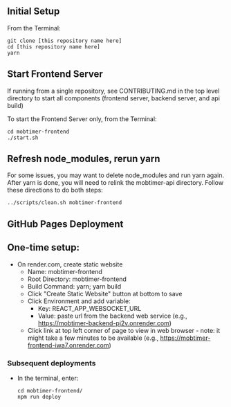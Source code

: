 ## Initial Setup

From the Terminal:

```
git clone [this repository name here]
cd [this repository name here]
yarn
```

## Start Frontend Server

If running from a single repository, see CONTRIBUTING.md in the top level directory to start all components (frontend server, backend server, and api build)

To start the Frontend Server only, from the Terminal:

```
cd mobtimer-frontend
./start.sh
```

## Refresh node_modules, rerun yarn

For some issues, you may want to delete node_modules and run yarn again. After yarn is done, you will need to relink the mobtimer-api directory. Follow these directions to do both steps:

```
../scripts/clean.sh mobtimer-frontend
```

## GitHub Pages Deployment

## One-time setup:
- On render.com, create static website
    - Name: mobtimer-frontend
    - Root Directory: mobtimer-frontend
    - Build Command: yarn; yarn build
    - Click "Create Static Website" button at bottom to save
    - Click Environment and add variable:
        - Key: REACT_APP_WEBSOCKET_URL
        - Value: paste url from the backend web service (e.g., https://mobtimer-backend-pj2v.onrender.com)
    - Click link at top left corner of page to view in web browser - note: it might take a few minutes to be available (e.g., https://mobtimer-frontend-iwa7.onrender.com)

### Subsequent deployments
- In the terminal, enter:
    ```
    cd mobtimer-frontend/
    npm run deploy
    ```